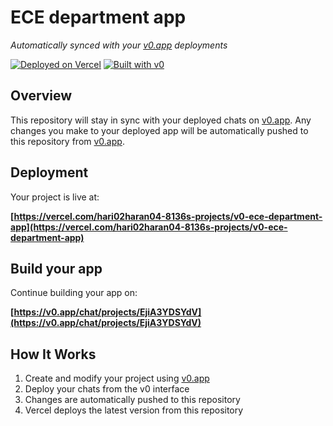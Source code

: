 # ECE department app

*Automatically synced with your [v0.app](https://v0.app) deployments*

[![Deployed on Vercel](https://img.shields.io/badge/Deployed%20on-Vercel-black?style=for-the-badge&logo=vercel)](https://vercel.com/hari02haran04-8136s-projects/v0-ece-department-app)
[![Built with v0](https://img.shields.io/badge/Built%20with-v0.app-black?style=for-the-badge)](https://v0.app/chat/projects/EjiA3YDSYdV)

## Overview

This repository will stay in sync with your deployed chats on [v0.app](https://v0.app).
Any changes you make to your deployed app will be automatically pushed to this repository from [v0.app](https://v0.app).

## Deployment

Your project is live at:

**[https://vercel.com/hari02haran04-8136s-projects/v0-ece-department-app](https://vercel.com/hari02haran04-8136s-projects/v0-ece-department-app)**

## Build your app

Continue building your app on:

**[https://v0.app/chat/projects/EjiA3YDSYdV](https://v0.app/chat/projects/EjiA3YDSYdV)**

## How It Works

1. Create and modify your project using [v0.app](https://v0.app)
2. Deploy your chats from the v0 interface
3. Changes are automatically pushed to this repository
4. Vercel deploys the latest version from this repository
